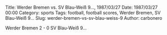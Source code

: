 Title: Werder Bremen vs. SV Blau-Weiß 9…, 1987/03/27
Date: 1987/03/27 00:00
Category: sports
Tags: football, football scores, Werder Bremen, SV Blau-Weiß 9…
Slug: werder-bremen-vs-sv-blau-weiss-9
Author: carbonero


Werder Bremen 2 - 0 SV Blau-Weiß 9…
